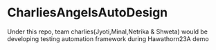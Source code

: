 # CharliesAngelsAutoDesign
Under this repo, team charlies(Jyoti,Minal,Netrika &amp; Shweta) would be developing testing automation framework during Hawathorn23A demo
